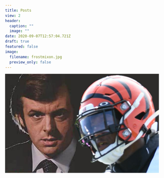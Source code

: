 ```yaml
---
title: Posts
view: 2
header:
  caption: ""
  image: ""
date: 2020-09-07T12:57:04.721Z
draft: true
featured: false
image:
  filename: frostmixon.jpg
  preview_only: false
---
```

![](frostmixon.jpg)
